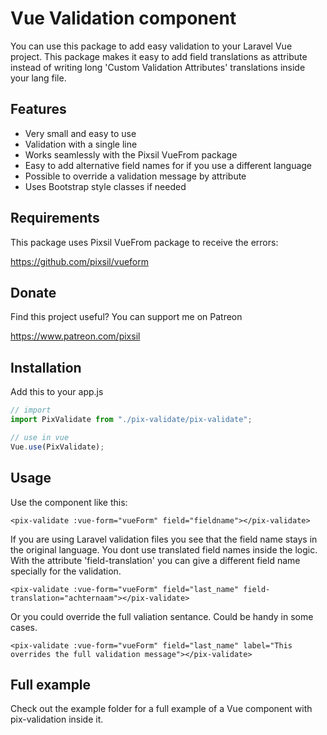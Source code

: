 # Vue Validation component

You can use this package to add easy validation to your Laravel Vue project. This package makes it easy to add field translations as attribute instead of writing long 'Custom Validation Attributes' translations inside your lang file.

## Features

* Very small and easy to use
* Validation with a single line
* Works seamlessly with the Pixsil VueFrom package
* Easy to add alternative field names for if you use a different language
* Possible to override a validation message by attribute
* Uses Bootstrap style classes if needed

## Requirements

This package uses Pixsil VueFrom package to receive the errors:

https://github.com/pixsil/vueform

## Donate

Find this project useful? You can support me on Patreon

https://www.patreon.com/pixsil

## Installation

Add this to your app.js
```javascript
// import
import PixValidate from "./pix-validate/pix-validate";

// use in vue
Vue.use(PixValidate);
```

## Usage

Use the component like this:

```vue
<pix-validate :vue-form="vueForm" field="fieldname"></pix-validate>
```

If you are using Laravel validation files you see that the field name stays in the original language. You dont use translated field names inside the logic. With the attribute 'field-translation' you can give a different field name specially for the validation.

```vue
<pix-validate :vue-form="vueForm" field="last_name" field-translation="achternaam"></pix-validate>
```

Or you could override the full valiation sentance. Could be handy in some cases.

```vue
<pix-validate :vue-form="vueForm" field="last_name" label="This overrides the full validation message"></pix-validate>
```

## Full example

Check out the example folder for a full example of a Vue component with pix-validation inside it.